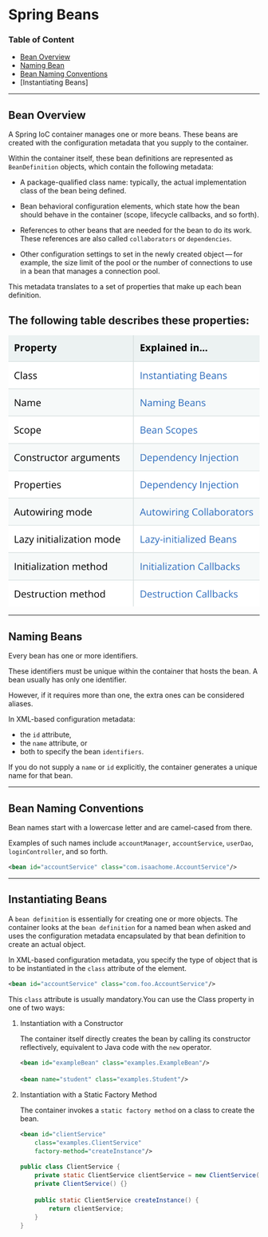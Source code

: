 # **Spring Beans**

### Table of Content

- [Bean Overview](#bean-overview)
- [Naming Bean](#naming-beans)
- [Bean Naming Conventions](#bean-naming-conventions)
- [Instantiating Beans]

---
## **Bean Overview**

A Spring IoC container manages one or more beans. These beans are created with the configuration metadata that you supply to the container.

Within the container itself, these bean definitions are represented as `BeanDefinition` objects, which contain the following metadata:

- A package-qualified class name: typically, the actual implementation class of the bean being defined.

- Bean behavioral configuration elements, which state how the bean should behave in the container (scope, lifecycle callbacks, and so forth).

- References to other beans that are needed for the bean to do its work. These references are also called `collaborators` or `dependencies`.

- Other configuration settings to set in the newly created object — for example, the size limit of the pool or the number of connections to use in a bean that manages a connection pool.

This metadata translates to a set of properties that make up each bean definition. 



## The following table describes these properties:

![](./images/spring-beans.png)


---

## **Naming Beans**

Every bean has one or more identifiers.

These identifiers must be unique within the container that hosts the bean. A bean usually has only one identifier. 

However, if it requires more than one, the extra ones can be considered aliases.   


In XML-based configuration metadata:
- the `id` attribute, 
- the `name` attribute, or 
- both to specify the bean `identifiers`. 

 If you do not supply a `name` or `id` explicitly, the container generates a unique name for that bean.

---

## **Bean Naming Conventions**

Bean names start with a lowercase letter and are camel-cased from there.  
 
Examples of such names include `accountManager`, `accountService`, `userDao`, `loginController`, and so forth.

```xml
<bean id="accountService" class="com.isaachome.AccountService"/>
```

---

## **Instantiating Beans**


A `bean definition` is essentially for creating one or more objects. The container looks at the `bean definition` for a named bean when asked and uses the configuration metadata encapsulated by that bean definition to create  an actual object.  


In XML-based configuration metadata, you specify the type of object that is to be instantiated in the `class` attribute of the <bean/> element.

```xml
<bean id="accountService" class="com.foo.AccountService"/>
```

 This `class` attribute is usually mandatory.You can use the Class property in one of two ways:

 1. Instantiation with a Constructor

    The container itself directly creates the bean by calling its constructor reflectively, equivalent to Java code with the `new` operator.

    ```xml
    <bean id="exampleBean" class="examples.ExampleBean"/>

    <bean name="student" class="examples.Student"/>
    ```


 2. Instantiation with a Static Factory Method

    The container invokes a `static factory method` on a class to create the bean.

    ```xml
    <bean id="clientService"
        class="examples.ClientService"
        factory-method="createInstance"/>
    ```

    ```java
    public class ClientService {
        private static ClientService clientService = new ClientService();
        private ClientService() {}

        public static ClientService createInstance() {
            return clientService;
        }
    }
    ```